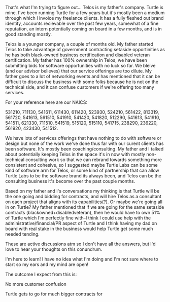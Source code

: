 That's what I'm trying to figure out... Telos is my father's company. Turtle is mine. I've been running Turtle for a few years but it's mostly been a medium through which I invoice my freelance clients. It has a fully fleshed out brand identity, accounts recievable over the past few years, somewhat of a fine reputation, an intern potentially coming on board in a few months, and is in good standing mostly.

Telos is a younger company, a couple of months old. My father started Telos to take advantage of government contracting setaside opportinities as he has both black-owned business certification and disabled veteran certification. My father has 100% ownership in Telos, we have been submitting bids for software opportunities with no luck so far. We bleive (and our advisor believes) that our service offerings are too dilute. My father goes to a lot of networking events and has mentioned that it can be difficult to discuss the business with some folks because he is not on the technical side, and it can confuse customers if we're offering too many services.

For your reference here are our NAICS:

531210, 711130, 541611, 611430, 611420, 523930, 524210, 561422, 813319, 561720, 541613, 561510, 541910, 541420, 541820, 512290, 541613, 541910, 541511, 621330, 711510, 541519, 515120, 515110, 541715, 238290, 236220, 561920, 423430, 541512.

We have lots of services offerings that have nothing to do with software or design but none of the work we've done thus far with our curent clients has been software. It's mostly been coaching/consulting. My father and I talked about potentially keeping Telos in the space it's in now with mostly non-technical consulting work so that we can rebrand towards something more consistent and cohesive, so I suggested maybe Turtle Labs can be some kind of software arm for Telos, or some kind of partnership that can allow Turtle Labs to be the software brand its always been, and Telos can be the consulting business it's become over the past couple months.

Based on my father and I's conversations my thinking is that Turtle will be the one going and bidding for contracts, and will hire Telos as a consultant on each project that aligns with its capabilities(?). Or maybe we're going all in on Turtle? My father mentioned that if we are going for the same setaside contracts (blackowned+disabledveteran), then he would have to own 51% of Turtle which I'm perfectly fine with–I think I could use help with the administrative/financial/PR aspect of Turtle and I think having my dad on board with real stake in the business would help Turtle get some much needed tending.

These are active discussions atm so I don't have all the answers, but I'd love to hear your thoughts on this conundrum.

I'm here to learn! I have no idea what I'm doing and I'm not sure where to start so my ears and my mind are open!

The outcome I expect from this is:

No more customer confusion

Turtle gets to go for much bigger contracts for
